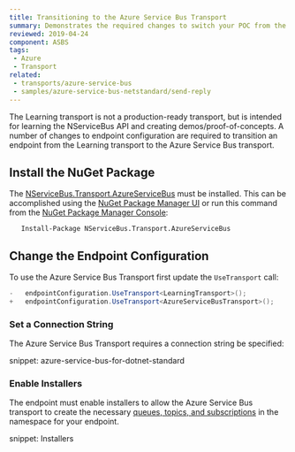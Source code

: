 ```yaml
---
title: Transitioning to the Azure Service Bus Transport
summary: Demonstrates the required changes to switch your POC from the Learning Transport to the Azure Service Bus Transport
reviewed: 2019-04-24
component: ASBS
tags:
 - Azure
 - Transport
related:
 - transports/azure-service-bus
 - samples/azure-service-bus-netstandard/send-reply
---
```


The Learning transport is not a production-ready transport, but is intended for learning the NServiceBus API and creating demos/proof-of-concepts. A number of changes to endpoint configuration are required to transition an endpoint from the Learning transport to the Azure Service Bus transport.


## Install the NuGet Package

The [NServiceBus.Transport.AzureServiceBus](https://www.nuget.org/packages/NServiceBus.Transport.AzureServiceBus/) must be installed. This can be accomplished using the [NuGet Package Manager UI](https://docs.microsoft.com/en-us/nuget/tools/package-manager-ui) or run this command from the [NuGet Package Manager Console](https://docs.microsoft.com/en-us/nuget/tools/package-manager-console):

```
   Install-Package NServiceBus.Transport.AzureServiceBus
```


## Change the Endpoint Configuration

To use the Azure Service Bus Transport first update the `UseTransport` call:

```c#
-   endpointConfiguration.UseTransport<LearningTransport>();
+   endpointConfiguration.UseTransport<AzureServiceBusTransport>();
```

### Set a Connection String

The Azure Service Bus Transport requires a connection string be specified:

snippet: azure-service-bus-for-dotnet-standard


### Enable Installers

The endpoint must enable installers to allow the Azure Service Bus transport to create the necessary [queues, topics, and subscriptions](https://docs.microsoft.com/en-us/azure/service-bus-messaging/service-bus-queues-topics-subscriptions) in the namespace for your endpoint.

snippet: Installers
